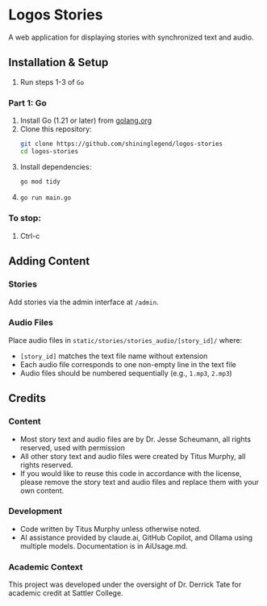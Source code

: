 # Logos Stories

A web application for displaying stories with synchronized text and audio.

## Installation & Setup
1. Run steps 1-3 of `Go`  

### Part 1: Go
1. Install Go (1.21 or later) from [golang.org](https://golang.org)
2. Clone this repository:
   ```bash
   git clone https://github.com/shininglegend/logos-stories
   cd logos-stories
   ```
3. Install dependencies:
   ```bash
   go mod tidy
   ```
4. ```bash
   go run main.go
   ```

### To stop:
1. Ctrl-c


## Adding Content

### Stories
Add stories via the admin interface at `/admin`.

### Audio Files
Place audio files in `static/stories/stories_audio/[story_id]/` where:
- `[story_id]` matches the text file name without extension
- Each audio file corresponds to one non-empty line in the text file
- Audio files should be numbered sequentially (e.g., `1.mp3`, `2.mp3`)

## Credits

### Content
- Most story text and audio files are by Dr. Jesse Scheumann, all rights reserved, used with permission
- All other story text and audio files were created by Titus Murphy, all rights reserved.
- If you would like to reuse this code in accordance with the license, please remove the story text and audio files and replace them with your own content.


### Development
- Code written by Titus Murphy unless otherwise noted.
- AI assistance provided by claude.ai, GitHub Copilot, and Ollama using multiple models. Documentation is in AiUsage.md.

### Academic Context
This project was developed under the oversight of Dr. Derrick Tate for academic credit at Sattler College.
